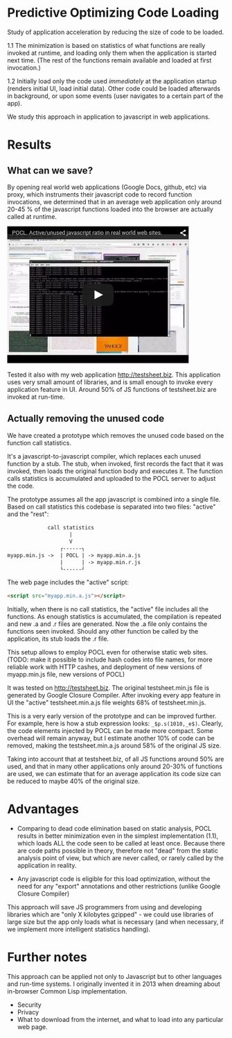 # Predictive Optimizing Code Loading

Study of application acceleration by reducing the size of code to be loaded.

1.1 The minimization is based on statistics of what functions are really invoked at runtime,
and loading only them when the application is started next time. (The rest of the functions
remain available and loaded at first invocation.)

1.2 Initially load only the code used _immediately_ at the application startup
(renders initial UI, load initial data). Other code could be loaded afterwards in background,
or upon some events (user navigates to a certain part of the app).

We study this approach in application to javascript in web applications.

# Results

## What can we save?

By opening real world web applications (Google Docs, github, etc) via
proxy, which instruments their javascript code to record function invocations,
we determined that in an average web application only around 20-45 % of the
javascript functions loaded into the browser are actually called at runtime.

<a href="https://www.youtube.com/watch?v=SORW9PPFF5s" target="_blank"><img src="pocl-1-youtube.png"></a>

Tested it also with my web application http://testsheet.biz. This
application uses very small amount of libraries, and is small enough
to invoke every application feature in UI.
Around 50% of JS functions of testsheet.biz are invoked at run-time.

## Actually removing the unused code

We have created a prototype which removes the unused code based on the
function call statistics.

It's a javascript-to-javascript compiler, which replaces each unused function
by a stub. The stub, when invoked, first records the fact that it was invoked,
then loads the original function body and executes it. The function calls
statistics is accumulated and uploaded to the POCL server to adjust the code.

The prototype assumes all the app javascript is combined into a single file.
Based on call statistics this codebase is separated into
two files: "active" and the "rest":

```
             call statistics
                    |
                    V
                 ┌------┐
myapp.min.js ->  | POCL | -> myapp.min.a.js
                 |      | -> myapp.min.r.js
                 └------┘

```

The web page includes the "active" script:
```html
<script src="myapp.min.a.js"></script>
```

Initially, when there is no call statistics, the "active" file includes all the functions.
As enough statistics is accumulated, the compilation is repeated
and new .a and .r files are generated. Now the .a file only contains
the functions seen invoked. Should any other function be called by the application,
its stub loads the .r file.

This setup allows to employ POCL even for otherwise static web sites.
(TODO: make it possible to include hash codes into file names,
for more reliable work with HTTP cashes, and deployment of new versions
of myapp.min.js file, new versions of POCL)

It was tested on http://testsheet.biz. The original testsheet.min.js file
is generated by Google Closure Compiler. After invoking every app
feature in UI the "active" testsheet.min.a.js file weights 68%
of testsheet.min.js.

This is a very early version of the prototype and can be improved further.
For example, here is how a stub expression looks: `_$p.s(1010,_e$)`.
Clearly, the code elements injected by POCL can be made more compact.
Some overhead will remain anyway, but I estimate another 10% of code
can be removed, making the testsheet.min.a.js around 58% of the original
JS size.

Taking into account that at testsheet.biz, of all JS functions
around 50% are used, and that in many other applications only
around 20-30% of functions are used, we can estimate
that for an average application its code size can be reduced to maybe
40% of the original size.

# Advantages

- Comparing to dead code elimination based on static analysis,
  POCL results in better minimization even in the simplest implementation  (1.1),
  which loads ALL the code seen to be called at least once.
  Because there are code paths possible in theory, therefore not "dead"
  from the static analysis point of view, but which are never called,
  or rarely called by the application in reality.

- Any javascript code is eligible for this load optimization,
  without the need for any "export" annotations and other restrictions
  (unlike Google Closure Compiler)

This approach will save JS programmers from using and developing libraries
which are "only X kilobytes gzipped" - we could use libraries of large size
but the app only loads what is necessary (and when necessary, if we implement
more intelligent statistics handling).

# Further notes

This approach can be applied not only to Javascript but to other languages
and run-time systems. I originally invented it in 2013 when dreaming
about in-browser Common Lisp implementation.

- Security
- Privacy
- What to download from the internet, and what to load into any particular web page.
